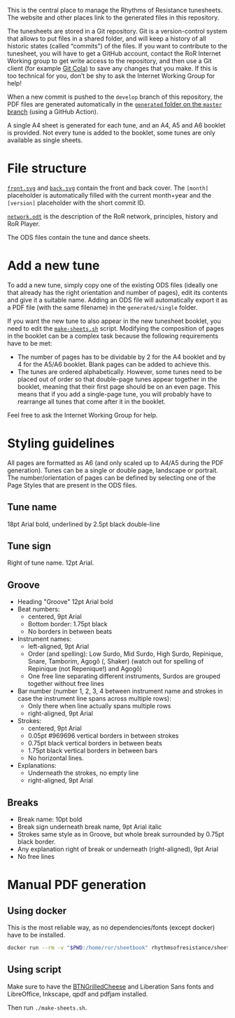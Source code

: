 This is the central place to manage the Rhythms of Resistance tunesheets. The website and other places link to the generated files in this repository.

The tunesheets are stored in a Git repository. Git is a version-control system that allows to put files in a shared folder, and will keep a history of all historic states (called “commits”) of the files. If you want to contribute to the tunesheet, you will have to get a GitHub account, contact the RoR Internet Working group to get write access to the repository, and then use a Git client (for example [Git Cola](https://git-cola.github.io/)) to save any changes that you make. If this is too technical for you, don’t be shy to ask the Internet Working Group for help!

When a new commit is pushed to the `develop` branch of this repository, the PDF files are generated automatically in the [`generated` folder on the `master` branch](https://github.com/rhythms-of-resistance/sheetbook/tree/master/generated) (using a GitHub Action).

A single A4 sheet is generated for each tune, and an A4, A5 and A6 booklet is provided. Not every tune is added to the booklet, some tunes are only available as single sheets.


# File structure

[`front.svg`](./front.svg) and [`back.svg`](./back.svg) contain the front and back cover. The `[month]` placeholder is automatically filled with the current month+year and the `[version]` placeholder with the short commit ID.

[`network.odt`](./network.odt) is the description of the RoR network, principles, history and RoR Player.

The ODS files contain the tune and dance sheets.


# Add a new tune

To add a new tune, simply copy one of the existing ODS files (ideally one that already has the right orientation and number of pages), edit its contents and give it a suitable name. Adding an ODS file will automatically export it as a PDF file (with the same filename) in the `generated/single` folder.

If you want the new tune to also appear in the new tunesheet booklet, you need to edit the [`make-sheets.sh`](./make-sheets.sh) script. Modifying the composition of pages in the booklet can be a complex task because the following requirements have to be met:

* The number of pages has to be dividable by 2 for the A4 booklet and by 4 for the A5/A6 booklet. Blank pages can be added to achieve this.
* The tunes are ordered alphabetically. However, some tunes need to be placed out of order so that double-page tunes appear together in the booklet, meaning that their first page should be on an even page. This means that if you add a single-page tune, you will probably have to rearrange all tunes that come after it in the booklet.

Feel free to ask the Internet Working Group for help.


# Styling guidelines

All pages are formatted as A6 (and only scaled up to A4/A5 during the PDF generation). Tunes can be a single or double page, landscape or portrait. The number/orientation of pages can be defined by selecting one of the Page Styles that are present in the ODS files.

## Tune name

18pt Arial bold, underlined by 2.5pt black double-line

## Tune sign

Right of tune name. 12pt Arial.

## Groove

* Heading "Groove" 12pt Arial bold
* Beat numbers:
    * centered, 9pt Arial
    * Bottom border: 1.75pt black
    * No borders in between beats
* Instrument names:
    * left-aligned, 9pt Arial
    * Order (and spelling): Low Surdo, Mid Surdo, High Surdo, Repinique, Snare, Tamborim, Agogô (, Shaker) (watch out for spelling of Repinique (not Repenique!) and Agogô)
    * One free line separating different instruments, Surdos are grouped together without free lines
* Bar number (number 1, 2, 3, 4 between instrument name and strokes in case the instrument line spans across multiple rows):
    * Only there when line actually spans multiple rows
    * right-aligned, 9pt Arial
* Strokes:
    * centered, 9pt Arial
    * 0.05pt #969696 vertical borders in between strokes
    * 0.75pt black vertical borders in between beats
    * 1.75pt black vertical borders in between bars
    * No horizontal lines.
* Explanations:
    * Underneath the strokes, no empty line
    * right-aligned, 9pt Arial

## Breaks

* Break name: 10pt bold
* Break sign underneath break name, 9pt Arial italic
* Strokes same style as in Groove, but whole break surrounded by 0.75pt black border.
* Any explanation right of break or underneath (right-aligned), 9pt Arial
* No free lines


# Manual PDF generation

## Using docker

This is the most reliable way, as no dependencies/fonts (except docker) have to be installed.

```bash
docker run --rm -v "$PWD:/home/ror/sheetbook" rhythmsofresistance/sheetbook-build
```

## Using script

Make sure to have the [BTNGrilledCheese](./BTNGrilledCheese.zip) and Liberation Sans fonts and LibreOffice, Inkscape, qpdf and pdfjam installed.

Then run `./make-sheets.sh`.
